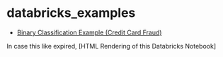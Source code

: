 # databricks_examples

- [Binary Classification Example (Credit Card Fraud)](https://databricks-prod-cloudfront.cloud.databricks.com/public/4027ec902e239c93eaaa8714f173bcfc/4501560535971885/2797154278669455/2411384373532000/latest.html)
<p> In case this like expired, [HTML Rendering of this Databricks Notebook]
